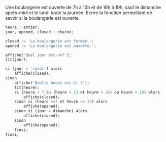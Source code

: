 Une boulangerie est ouverte de 7h à 13h et de 16h à 19h, sauf le dimanche après-midi et le lundi toute la journée. 
Ecrire la fonction permettant de savoir si la boulangerie est ouverte.

```python
heure : entier;
jour, opened, closed : chaine;

closed := 'La boulangerie est fermée.';
opened := 'La boulangerie est ouverte.';

affiche('Quel jour est-on?');
lit(jour);

si (jour = 'lundi') alors
	affiche(closed);
sinon 
	affiche('Quelle heure est-il ?');
	lit(heure);
	si (heure < 7 ou (heure > 13 et heure < 16) ou heure > 19) alors
		affiche(closed);
	sinon si (heure >=7 et heure <= 13) alors
		affiche(opened);
	sinon si (jour = dimanche) alors
		affiche(closed);
	sinon
		affiche(opened);
	finsi;
finsi;
```
